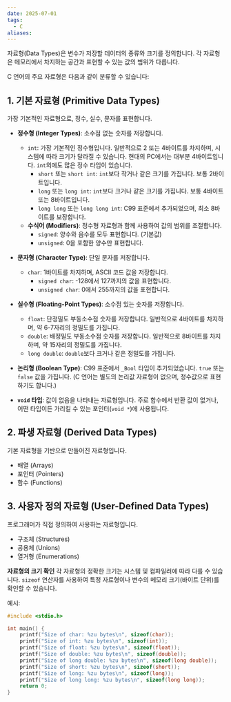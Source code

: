 ```yaml
---
date: 2025-07-01
tags:
  - C
aliases:
---
```

자료형(Data Types)은 변수가 저장할 데이터의 종류와 크기를 정의합니다. 각 자료형은 메모리에서 차지하는 공간과 표현할 수 있는 값의 범위가 다릅니다.

C 언어의 주요 자료형은 다음과 같이 분류할 수 있습니다:

## 1. 기본 자료형 (Primitive Data Types)

가장 기본적인 자료형으로, 정수, 실수, 문자를 표현합니다.

*   **정수형 (Integer Types)**: 소수점 없는 숫자를 저장합니다.
    *   `int`: 가장 기본적인 정수형입니다. 일반적으로 2 또는 4바이트를 차지하며, 시스템에 따라 크기가 달라질 수 있습니다. 현대의 PC에서는 대부분 4바이트입니다. `int`외에도 많은 정수 타입이 있습니다. 
        *   `short` 또는 `short int`: `int`보다 작거나 같은 크기를 가집니다. 보통 2바이트입니다.
        *   `long` 또는 `long int`: `int`보다 크거나 같은 크기를 가집니다. 보통 4바이트 또는 8바이트입니다.
        *   `long long` 또는 `long long int`: C99 표준에서 추가되었으며, 최소 8바이트를 보장합니다.
    *   **수식어 (Modifiers)**: 정수형 자료형과 함께 사용하여 값의 범위를 조절합니다.
        *   `signed`: 양수와 음수를 모두 표현합니다. (기본값)
        *   `unsigned`: 0을 포함한 양수만 표현합니다.

*   **문자형 (Character Type)**: 단일 문자를 저장합니다.
    *   `char`: 1바이트를 차지하며, ASCII 코드 값을 저장합니다.
        *   `signed char`: -128에서 127까지의 값을 표현합니다.
        *   `unsigned char`: 0에서 255까지의 값을 표현합니다.

*   **실수형 (Floating-Point Types)**: 소수점 있는 숫자를 저장합니다.
    *   `float`: 단정밀도 부동소수점 숫자를 저장합니다. 일반적으로 4바이트를 차지하며, 약 6-7자리의 정밀도를 가집니다.
    *   `double`: 배정밀도 부동소수점 숫자를 저장합니다. 일반적으로 8바이트를 차지하며, 약 15자리의 정밀도를 가집니다.
    *   `long double`: `double`보다 크거나 같은 정밀도를 가집니다.

*   **논리형 (Boolean Type)**: C99 표준에서 `_Bool` 타입이 추가되었습니다. `true` 또는 `false` 값을 가집니다. (C 언어는 별도의 논리값 자료형이 없으며, 정수값으로 표현하기도 합니다.)

*   **`void` 타입**: 값이 없음을 나타내는 자료형입니다. 주로 함수에서 반환 값이 없거나, 어떤 타입이든 가리킬 수 있는 포인터(`void *`)에 사용됩니다.

## 2. 파생 자료형 (Derived Data Types)
기본 자료형을 기반으로 만들어진 자료형입니다.
*   배열 (Arrays)
*   포인터 (Pointers)
*   함수 (Functions)

## 3. 사용자 정의 자료형 (User-Defined Data Types)
프로그래머가 직접 정의하여 사용하는 자료형입니다.
*   구조체 (Structures)
*   공용체 (Unions)
*   열거형 (Enumerations)

**자료형의 크기 확인**
각 자료형의 정확한 크기는 시스템 및 컴파일러에 따라 다를 수 있습니다. `sizeof` 연산자를 사용하여 특정 자료형이나 변수의 메모리 크기(바이트 단위)를 확인할 수 있습니다.

예시:
```c
#include <stdio.h>

int main() {
    printf("Size of char: %zu bytes\n", sizeof(char));
    printf("Size of int: %zu bytes\n", sizeof(int));
    printf("Size of float: %zu bytes\n", sizeof(float));
    printf("Size of double: %zu bytes\n", sizeof(double));
    printf("Size of long double: %zu bytes\n", sizeof(long double));
    printf("Size of short: %zu bytes\n", sizeof(short));
    printf("Size of long: %zu bytes\n", sizeof(long));
    printf("Size of long long: %zu bytes\n", sizeof(long long));
    return 0;
}
```
